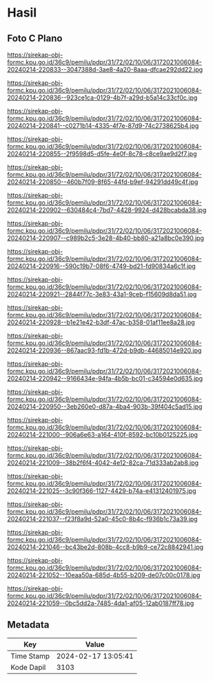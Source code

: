 # Hasil

## Foto C Plano

https://sirekap-obj-formc.kpu.go.id/36c9/pemilu/pdpr/31/72/02/10/06/3172021006084-20240214-220833--3047388d-3ae8-4a20-8aaa-dfcae292dd22.jpg

https://sirekap-obj-formc.kpu.go.id/36c9/pemilu/pdpr/31/72/02/10/06/3172021006084-20240214-220836--923ce1ca-0129-4b7f-a29d-b5a14c33cf0c.jpg

https://sirekap-obj-formc.kpu.go.id/36c9/pemilu/pdpr/31/72/02/10/06/3172021006084-20240214-220841--c0271b14-4335-4f7e-87d9-74c2738625b4.jpg

https://sirekap-obj-formc.kpu.go.id/36c9/pemilu/pdpr/31/72/02/10/06/3172021006084-20240214-220855--2f9598d5-d5fe-4e0f-8c78-c8ce9ae9d2f7.jpg

https://sirekap-obj-formc.kpu.go.id/36c9/pemilu/pdpr/31/72/02/10/06/3172021006084-20240214-220850--460b7f09-8f65-44fd-b9ef-94291dd49c4f.jpg

https://sirekap-obj-formc.kpu.go.id/36c9/pemilu/pdpr/31/72/02/10/06/3172021006084-20240214-220902--630484c4-7bd7-4428-9924-d428bcabda38.jpg

https://sirekap-obj-formc.kpu.go.id/36c9/pemilu/pdpr/31/72/02/10/06/3172021006084-20240214-220907--c989b2c5-3e28-4b40-bb80-a21a8bc0e390.jpg

https://sirekap-obj-formc.kpu.go.id/36c9/pemilu/pdpr/31/72/02/10/06/3172021006084-20240214-220916--590c19b7-08f6-4749-bd21-fd90834a6c1f.jpg

https://sirekap-obj-formc.kpu.go.id/36c9/pemilu/pdpr/31/72/02/10/06/3172021006084-20240214-220921--2844f77c-3e83-43a1-9ceb-f15609d8da51.jpg

https://sirekap-obj-formc.kpu.go.id/36c9/pemilu/pdpr/31/72/02/10/06/3172021006084-20240214-220928--b1e21e42-b3df-47ac-b358-01af11ee8a28.jpg

https://sirekap-obj-formc.kpu.go.id/36c9/pemilu/pdpr/31/72/02/10/06/3172021006084-20240214-220936--867aac93-fd1b-472d-b9db-44685014e920.jpg

https://sirekap-obj-formc.kpu.go.id/36c9/pemilu/pdpr/31/72/02/10/06/3172021006084-20240214-220942--9166434e-94fa-4b5b-bc01-c34594e0d635.jpg

https://sirekap-obj-formc.kpu.go.id/36c9/pemilu/pdpr/31/72/02/10/06/3172021006084-20240214-220950--3eb260e0-d87a-4ba4-903b-39f404c5ad15.jpg

https://sirekap-obj-formc.kpu.go.id/36c9/pemilu/pdpr/31/72/02/10/06/3172021006084-20240214-221000--906a6e63-a164-410f-8592-bc10b0125225.jpg

https://sirekap-obj-formc.kpu.go.id/36c9/pemilu/pdpr/31/72/02/10/06/3172021006084-20240214-221009--38b2f6f4-4042-4e12-82ca-71d333ab2ab8.jpg

https://sirekap-obj-formc.kpu.go.id/36c9/pemilu/pdpr/31/72/02/10/06/3172021006084-20240214-221025--3c90f366-1127-4429-b74a-e41312401975.jpg

https://sirekap-obj-formc.kpu.go.id/36c9/pemilu/pdpr/31/72/02/10/06/3172021006084-20240214-221037--f23f8a9d-52a0-45c0-8b4c-f936b1c73a39.jpg

https://sirekap-obj-formc.kpu.go.id/36c9/pemilu/pdpr/31/72/02/10/06/3172021006084-20240214-221046--bc43be2d-808b-4cc8-b9b9-ce72c8842941.jpg

https://sirekap-obj-formc.kpu.go.id/36c9/pemilu/pdpr/31/72/02/10/06/3172021006084-20240214-221052--10eaa50a-685d-4b55-b209-de07c00c0178.jpg

https://sirekap-obj-formc.kpu.go.id/36c9/pemilu/pdpr/31/72/02/10/06/3172021006084-20240214-221059--0bc5dd2a-7485-4da1-af05-12ab0187ff78.jpg


## Metadata

| Key        | Value               |
| ---------- | ------------------- |
| Time Stamp | 2024-02-17 13:05:41 |
| Kode Dapil | 3103                |



